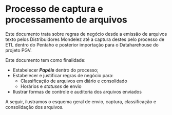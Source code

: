# Processo de captura e processamento de arquivos


Este documento trata sobre regras de negócio desde a emissão de arquivos texto pelos Distribuidores Mondelez até a captura destes pelo processo de ETL dentro do Pentaho e posterior importação para o Dataharehouse do projeto PGV.

Este documento tem como finalidade:
* Estabelecer _**Papéis**_ dentro do processo;
* Estabelecer e justificar regras de negócio para:
    * Classificação de arquivos em diário e consolidado
    * Horários e _statuses_ de envio
* Ilustrar formas de controle e auditoria dos arquivos enviados
 
A seguir, ilustramos o esquema geral de envio, captura, classificação e consolidação dos arquivos.




